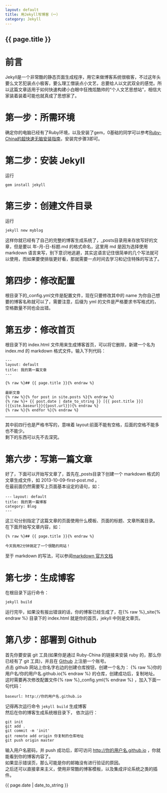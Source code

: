```yaml
---
layout: default
title: 用Jekyll写博客（一）
category: Jekyll
---
```

## {{ page.title }}

# 前言

Jekyll是一个非常酷的静态页面生成程序，用它来做博客系统很极客，不过这年头要么文艺犯装点小极客，要么理工僧装点小文艺，总要给人以文武双全的感觉。所以这篇文章适用于如何快速构建小白眼中狂拽炫酷帅的“个人文艺思想站”，相信大家装着装着可能也就真成了思想家了。

# 第一步：所需环境

确定你的电脑已经有了Ruby环境，以及安装了gem，0基础的同学可以参考[Ruby-China的超快速无脑安装指南](http://ruby-china.org/wiki/install_ruby_guide)，安装完步骤3即可。

# 第二步：安装 Jekyll

运行

    gem install jekyll 

# 第三步：创建文件目录

运行

    jekyll new myblog

这样你就已经有了自己的完整的博客生成系统了，_posts目录用来存放写好的文章，但是要以 年-月-日-标题.md 的格式命名，这里用 md 是因为选择使用 markdown 语言来写，别下意识地逃避，其实这语言记住很简单的几个写法就可以使用，而如果要使排版更好看，那就需要一点时间去学习和记住特殊的写法了。

# 第四步：修改配置

根目录下的_config.yml文件是配置文件，现在只要修改其中的 name 为你自己想要的博客名称就可以了，需要注意，后缀为 yml 的文件是严格要求书写格式的，空格数量不同也会出错。

# 第五步：修改首页

根目录下的 index.html 文件用来生成博客首页，可以将它删除，新建一个名为 index.md 的 markdown 格式文件。输入下列代码：

``---``  
``layout: default``   
``title: 我的第一篇文章``    
``---``

    {% raw %}## {{ page.title }}{% endraw %}
    
    最新文章
    {% raw %}{% for post in site.posts %}{% endraw %}
    {% raw %}+ {{ post.date | date_to_string }} [{{ post.title }}]({{site.baseurl}}{{post.url}}){% endraw %}
    {% raw %}{% endfor %}{% endraw %}

---
其中前四行也是严格书写的，意味着 layout:前面不能有空格，后面的空格不能多也不能少。    
剩下的东西可以先不去深究。
# 第六步：写第一篇文章

好了，下面可以开始写文章了，首先在_posts目录下创建一个 markdown 格式的文章生成文件，如 2013-10-09-first-post.md 。   
在最前面仍然需要写上页面基本设定的语句，如：

``---``
``layout: default``  
``title: 我的第一篇博客``  
``category: Blog``  
``---``

这三句分别指定了这篇文章的页面使用什么模板、页面的标题、文章所属目录。 
在下面开始写文章内容，如：

    {% raw %}## {{ page.title }}{% endraw %}

    今天我用2分钟搞定了一个很酷的网站！

至于 markdown 的写法，可以参阅[markdown 官方文档](http://daringfireball.net/projects/markdown/)

# 第七步：生成博客

在根目录下运行命令：

    jekyll build
    
运行完毕，如果没有报出错误的话，你的博客已经生成了，在{% raw %}_site{% endraw %} 目录下的 index.html 就是你的首页，jekyll 中则是文章页。

# 第八步：部署到 Github    

首先你要安装 git 工具(如果你是通过 Ruby-China 的链接来安装 ruby 的，那么你已经有了 git 工具)，并且在 [Github](https://github.com) 上注册一个账号。    
点击 github 网站上你名字右边的创建仓库按钮，创建一个名为： {% raw %}你的用户名/你的用户名.github.io{% endraw %} 的仓库，创建成功后，复制地址。    
这时需要再次修改配置文件{% raw %}_config.yml{% endraw %} ，加入下面一句代码：

    baseurl: http://你的用户名.github.io    

记得再次运行命令 ``jekyll build`` 生成博客    
然后在你的博客生成系统根目录下， 依次运行：

    git init    
    git add .    
    git commit -m 'init'    
    git remote add origin 你复制的仓库地址 
    git push origin master

输入用户名密码，并 push 成功后，即可访问 http://你的用户名.github.io ，你就能看到你的博客内容了。   
如果显示错误页，那么可能是你的邮箱没有进行验证的原因。    
之后还可以直接拿来主义，使用非常酷的博客模板，以及集成评论系统之类的插件。

{{ page.date | date_to_string }}
